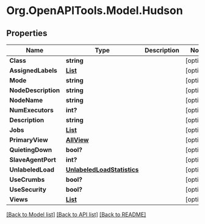 # Org.OpenAPITools.Model.Hudson
## Properties

Name | Type | Description | Notes
------------ | ------------- | ------------- | -------------
**Class** | **string** |  | [optional] 
**AssignedLabels** | [**List<HudsonassignedLabels>**](HudsonassignedLabels.md) |  | [optional] 
**Mode** | **string** |  | [optional] 
**NodeDescription** | **string** |  | [optional] 
**NodeName** | **string** |  | [optional] 
**NumExecutors** | **int?** |  | [optional] 
**Description** | **string** |  | [optional] 
**Jobs** | [**List<FreeStyleProject>**](FreeStyleProject.md) |  | [optional] 
**PrimaryView** | [**AllView**](AllView.md) |  | [optional] 
**QuietingDown** | **bool?** |  | [optional] 
**SlaveAgentPort** | **int?** |  | [optional] 
**UnlabeledLoad** | [**UnlabeledLoadStatistics**](UnlabeledLoadStatistics.md) |  | [optional] 
**UseCrumbs** | **bool?** |  | [optional] 
**UseSecurity** | **bool?** |  | [optional] 
**Views** | [**List<AllView>**](AllView.md) |  | [optional] 

[[Back to Model list]](../README.md#documentation-for-models) [[Back to API list]](../README.md#documentation-for-api-endpoints) [[Back to README]](../README.md)

